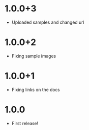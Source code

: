# 1.0.0+3

- Uploaded samples and changed url

# 1.0.0+2

- Fixing sample images

# 1.0.0+1

- Fixing links on the docs

# 1.0.0

- First release!
